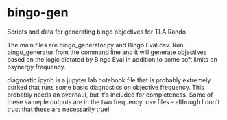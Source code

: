 # bingo-gen
Scripts and data for generating bingo objectives for TLA Rando

The main files are bingo_generator.py and Bingo Eval.csv. Run bingo_generator from the command line and it will generate objectives based on the logic dictated by Bingo Eval in addition to some soft limits on psynergy frequency.

diagnostic.ipynb is a jupyter lab notebook file that is probably extremely borked that runs some basic diagnostics on objective frequency. This probably needs an overhaul, but it's included for completeness. Some of these sameple outputs are in the two frequency .csv files - although I don't trust that these are necessarily true!
